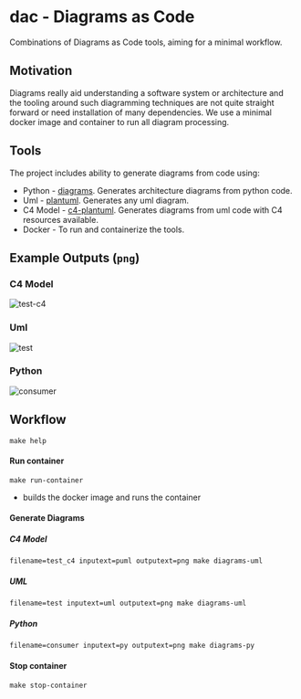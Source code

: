 # dac - Diagrams as Code
Combinations of Diagrams as Code tools, aiming for a minimal workflow.

## Motivation
Diagrams really aid understanding a software system or architecture and the tooling around such diagramming techniques are not quite straight forward or need installation of many dependencies.
We use a minimal docker image and container to run all diagram processing.

## Tools
The project includes ability to generate diagrams from code using:
- Python - [diagrams](https://diagrams.mingrammer.com/). Generates architecture diagrams from python code.
- Uml - [plantuml](https://plantuml.com/). Generates any uml diagram.
- C4 Model - [c4-plantuml](https://github.com/plantuml-stdlib/C4-PlantUML). Generates diagrams from uml code with C4 resources available.
- Docker - To run and containerize the tools.

## Example Outputs (`png`)

### C4 Model
![test-c4](https://user-images.githubusercontent.com/16656207/179087128-b4fe4921-abfd-42ce-9c03-fb7b382d366c.png)

### Uml
![test](https://user-images.githubusercontent.com/16656207/179087059-f841f2fb-699a-4466-821e-ef8bd519477d.png)

### Python

![consumer](https://user-images.githubusercontent.com/16656207/179086957-85fffea6-bd55-4d88-9598-a69f5a4d0302.png)

## Workflow

`make help`

#### Run container

`make run-container`

- builds the docker image and runs the container

#### Generate Diagrams

##### C4 Model

`filename=test_c4 inputext=puml outputext=png make diagrams-uml`

##### UML

`filename=test inputext=uml outputext=png make diagrams-uml`

##### Python

`filename=consumer inputext=py outputext=png make diagrams-py`

#### Stop container

`make stop-container`
